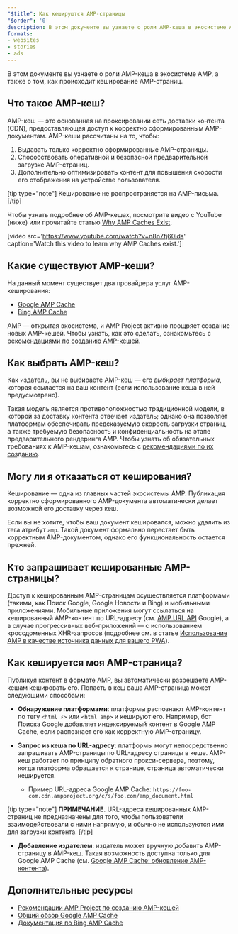 ```yaml
---
"$title": Как кешируются AMP-страницы
"$order": '0'
description: В этом документе вы узнаете о роли AMP-кеша в экосистеме AMP, а также о том, как происходит кеширование AMP-страниц.
formats:
- websites
- stories
- ads
---
```


В этом документе вы узнаете о роли AMP-кеша в экосистеме AMP, а также о том, как происходит кеширование AMP-страниц.

## Что такое AMP-кеш?

AMP-кеш — это основанная на проксировании сеть доставки контента (CDN), предоставляющая доступ к корректно сформированным AMP-документам. AMP-кеши рассчитаны на то, чтобы:

1. Выдавать только корректно сформированные AMP-страницы.
2. Способствовать оперативной и безопасной предварительной загрузке AMP-страниц.
3. Дополнительно оптимизировать контент для повышения скорости его отображения на устройстве пользователя.

[tip type="note"] Кеширование не распространяется на AMP-письма. [/tip]

Чтобы узнать подробнее об AMP-кешах, посмотрите видео с YouTube (ниже) или прочитайте статью [Why AMP Caches Exist](https://medium.com/@pbakaus/why-amp-caches-exist-cd7938da2456).

[video src='https://www.youtube.com/watch?v=n8n7fj60lds' caption='Watch this video to learn why AMP Caches exist.']

## Какие существуют AMP-кеши?

На данный момент существует два провайдера услуг AMP-кеширования:

- [Google AMP Cache](https://developers.google.com/amp/cache/)
- [Bing AMP Cache](https://www.bing.com/webmaster/help/bing-amp-cache-bc1c884c)

AMP — открытая экосистема, и AMP Project активно поощряет создание новых AMP-кешей. Чтобы узнать, как это сделать, ознакомьтесь с [рекомендациями по созданию AMP-кешей](https://github.com/ampproject/amphtml/blob/master/spec/amp-cache-guidelines.md).

## Как выбрать AMP-кеш?

Как издатель, вы не выбираете AMP-кеш — его *выбирает платформа*, которая ссылается на ваш контент (если использование кеша в ней предусмотрено).

Такая модель является противоположностью традиционной модели, в которой за доставку контента отвечает издатель; однако она позволяет платформам обеспечивать предсказуемую скорость загрузки страниц, а также требуемую безопасность и конфиденциальность на этапе предварительного рендеринга AMP. Чтобы узнать об обязательных требованиях к AMP-кешам, ознакомьтесь с [рекомендациями по их созданию](https://github.com/ampproject/amphtml/blob/master/spec/amp-cache-guidelines.md).

## Могу ли я отказаться от кеширования?

Кеширование — одна из главных частей экосистемы AMP. Публикация корректно сформированного AMP-документа автоматически делает возможной его доставку через кеш.

Если вы не хотите, чтобы ваш документ кешировался, можно удалить из тега <html> атрибут `amp`. Такой документ формально перестает быть корректным AMP-документом, однако его функциональность остается прежней.

## Кто запрашивает кешированные AMP-страницы?

Доступ к кешированным AMP-страницам осуществляется платформами (такими, как Поиск Google, Google Новости и Bing) и мобильными приложениями. Мобильные приложения могут ссылаться на кешированный AMP-контент по URL-адресу (см. [AMP URL API](https://developers.google.com/amp/cache/use-amp-url) Google), а в случае прогрессивных веб-приложений — с использованием кроссдоменных XHR-запросов (подробнее см. в статье [Использование AMP в качестве источника данных для вашего PWA](../../../../documentation/guides-and-tutorials/integrate/amp-in-pwa.md)).

<amp-img src="/static/img/docs/platforms_accessing_cache.png" width="1054" height="356" layout="responsive" alt="platforms and mobile apps access cached AMP pages"></amp-img>

## Как кешируется моя AMP-страница?

Публикуя контент в формате AMP, вы автоматически разрешаете AMP-кешам кешировать его. Попасть в кеш ваша AMP-страница может следующими способами:

- **Обнаружение платформами**: платформы распознают AMP-контент по тегу `<html ⚡>` или `<html amp>` и кешируют его. Например, бот Поиска Google добавляет индексируемый контент в Google AMP Cache, если распознает его как корректную AMP-страницу.

- **Запрос из кеша по URL-адресу**: платформы могут непосредственно запрашивать AMP-страницы по URL-адресу страницы в кеше. AMP-кеш работает по принципу обратного прокси-сервера, поэтому, когда платформа обращается к странице, страница автоматически кешируется.

    - Пример URL-адреса Google AMP Cache: `https://foo-com.cdn.ampproject.org/c/s/foo.com/amp_document.html`

[tip type="note"] **ПРИМЕЧАНИЕ.** URL-адреса кешированных AMP-страниц не предназначены для того, чтобы пользователи взаимодействовали с ними напрямую, и обычно не используются ими для загрузки контента. [/tip]

- **Добавление издателем**: издатель может вручную добавить AMP-страницу в AMP-кеш. Такая возможность доступна только для Google AMP Cache (см. [Google AMP Cache: обновление AMP-контента](https://developers.google.com/amp/cache/update-cache)).

## Дополнительные ресурсы

- [Рекомендации AMP Project по созданию AMP-кешей](https://github.com/ampproject/amphtml/blob/master/spec/amp-cache-guidelines.md)
- [Общий обзор Google AMP Cache](https://developers.google.com/amp/cache/overview)
- [Документация по Bing AMP Cache](https://www.bing.com/webmaster/help/bing-amp-cache-bc1c884c)
